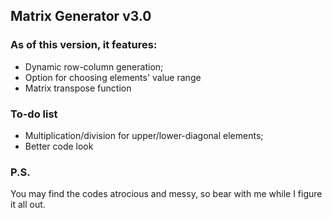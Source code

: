 ## Matrix Generator v3.0

### As of this version, it features: 
- Dynamic row-column generation;
- Option for choosing elements' value range
- Matrix transpose function

### To-do list
- Multiplication/division for upper/lower-diagonal elements;
- Better code look

### P.S.
You may find the codes atrocious and messy, so bear with me while I figure it all out.
